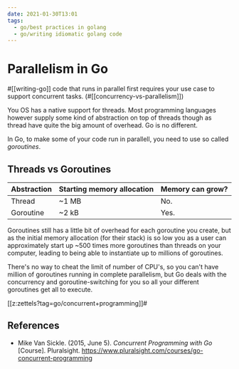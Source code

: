 ```yaml
---
date: 2021-01-30T13:01
tags: 
  - go/best practices in golang
  - go/writing idiomatic golang code
---
```


# Parallelism in Go

#[[writing-go]] code that runs in parallel first requires your use case to support
concurrent tasks. (#[[concurrency-vs-parallelism]])

You OS has a native support for threads. Most programming languages however
supply some kind of abstraction on top of threads though as thread have quite the
big amount of overhead. Go is no different.

In Go, to make some of your code run in parallell, you need to use so called
*goroutines*.

## Threads vs Goroutines

| Abstraction | Starting memory allocation | Memory can grow? |
| ----------- | -------------------------- | ---------------- |
| Thread      | ~1 MB                      | No.              |
| Goroutine   | ~2 kB                      | Yes.             |

Goroutines still has a little bit of overhead for each goroutine you create, but
as the initial memory allocation (for their stack) is so low you as a user can
approximately start up ~500 times more goroutines than threads on your computer,
leading to being able to instantiate up to millions of goroutines.

There's no way to cheat the limit of number of CPU's, so you can't have
million of goroutines running in complete parallelism, but Go deals with the
concurrency and goroutine-switching for you so all your different goroutines get
all to execute.

[[z:zettels?tag=go/concurrent+programming]]#

## References

- Mike Van Sickle. (2015, June 5). *Concurrent Programming with Go* [Course].
  Pluralsight. <https://www.pluralsight.com/courses/go-concurrent-programming>
